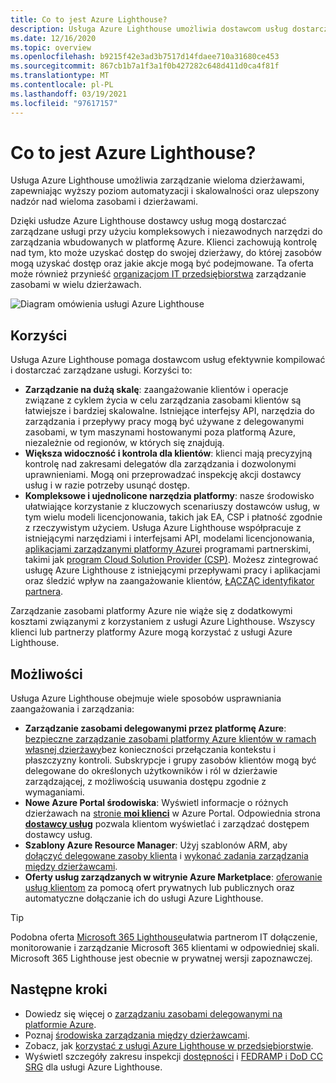 ```yaml
---
title: Co to jest Azure Lighthouse?
description: Usługa Azure Lighthouse umożliwia dostawcom usług dostarczanie usług zarządzanych klientom o większej wydajności i skalowalności.
ms.date: 12/16/2020
ms.topic: overview
ms.openlocfilehash: b9215f42e3ad3b7517d14fdaee710a31680ce453
ms.sourcegitcommit: 867cb1b7a1f3a1f0b427282c648d411d0ca4f81f
ms.translationtype: MT
ms.contentlocale: pl-PL
ms.lasthandoff: 03/19/2021
ms.locfileid: "97617157"
---
```

# <a name="what-is-azure-lighthouse"></a>Co to jest Azure Lighthouse?

Usługa Azure Lighthouse umożliwia zarządzanie wieloma dzierżawami, zapewniając wyższy poziom automatyzacji i skalowalności oraz ulepszony nadzór nad wieloma zasobami i dzierżawami.

Dzięki usłudze Azure Lighthouse dostawcy usług mogą dostarczać zarządzane usługi przy użyciu kompleksowych i niezawodnych narzędzi do zarządzania wbudowanych w platformę Azure. Klienci zachowują kontrolę nad tym, kto może uzyskać dostęp do swojej dzierżawy, do której zasobów mogą uzyskać dostęp oraz jakie akcje mogą być podejmowane. Ta oferta może również przynieść [organizacjom IT przedsiębiorstwa](concepts/enterprise.md) zarządzanie zasobami w wielu dzierżawach.

![Diagram omówienia usługi Azure Lighthouse](media/azure-lighthouse-overview.jpg)

## <a name="benefits"></a>Korzyści

Usługa Azure Lighthouse pomaga dostawcom usług efektywnie kompilować i dostarczać zarządzane usługi. Korzyści to:

- **Zarządzanie na dużą skalę**: zaangażowanie klientów i operacje związane z cyklem życia w celu zarządzania zasobami klientów są łatwiejsze i bardziej skalowalne. Istniejące interfejsy API, narzędzia do zarządzania i przepływy pracy mogą być używane z delegowanymi zasobami, w tym maszynami hostowanymi poza platformą Azure, niezależnie od regionów, w których się znajdują.
- **Większa widoczność i kontrola dla klientów**: klienci mają precyzyjną kontrolę nad zakresami delegatów dla zarządzania i dozwolonymi uprawnieniami. Mogą oni przeprowadzać inspekcję akcji dostawcy usług i w razie potrzeby usunąć dostęp.
- **Kompleksowe i ujednolicone narzędzia platformy**: nasze środowisko ułatwiające korzystanie z kluczowych scenariuszy dostawców usług, w tym wielu modeli licencjonowania, takich jak EA, CSP i płatność zgodnie z rzeczywistym użyciem. Usługa Azure Lighthouse współpracuje z istniejącymi narzędziami i interfejsami API, modelami licencjonowania, [aplikacjami zarządzanymi platformy Azure](concepts/managed-applications.md)i programami partnerskimi, takimi jak [program Cloud Solution Provider (CSP)](/partner-center/csp-overview). Możesz zintegrować usługę Azure Lighthouse z istniejącymi przepływami pracy i aplikacjami oraz śledzić wpływ na zaangażowanie klientów, [ŁĄCZĄC identyfikator partnera](./how-to/partner-earned-credit.md).

Zarządzanie zasobami platformy Azure nie wiąże się z dodatkowymi kosztami związanymi z korzystaniem z usługi Azure Lighthouse. Wszyscy klienci lub partnerzy platformy Azure mogą korzystać z usługi Azure Lighthouse.

## <a name="capabilities"></a>Możliwości

Usługa Azure Lighthouse obejmuje wiele sposobów usprawniania zaangażowania i zarządzania:

- **Zarządzanie zasobami delegowanymi przez platformę Azure**: [bezpieczne zarządzanie zasobami platformy Azure klientów w ramach własnej dzierżawy](concepts/azure-delegated-resource-management.md)bez konieczności przełączania kontekstu i płaszczyzny kontroli. Subskrypcje i grupy zasobów klientów mogą być delegowane do określonych użytkowników i ról w dzierżawie zarządzającej, z możliwością usuwania dostępu zgodnie z wymaganiami.
- **Nowe Azure Portal środowiska**: Wyświetl informacje o różnych dzierżawach na [stronie **moi klienci**](how-to/view-manage-customers.md) w Azure Portal. Odpowiednia strona [ **dostawcy usług**](how-to/view-manage-service-providers.md) pozwala klientom wyświetlać i zarządzać dostępem dostawcy usług.
- **Szablony Azure Resource Manager**: Użyj szablonów ARM, aby [dołączyć delegowane zasoby klienta](how-to/onboard-customer.md) i [wykonać zadania zarządzania między dzierżawcami](samples/index.md).
- **Oferty usług zarządzanych w witrynie Azure Marketplace**: [oferowanie usług klientom](concepts/managed-services-offers.md) za pomocą ofert prywatnych lub publicznych oraz automatyczne dołączanie ich do usługi Azure Lighthouse.

> [!TIP]
> Podobna oferta [Microsoft 365 Lighthouse](https://techcommunity.microsoft.com/t5/small-and-medium-business-blog/announcing-microsoft-365-lighthouse-for-managed-service/ba-p/1698181)ułatwia partnerom IT dołączenie, monitorowanie i zarządzanie Microsoft 365 klientami w odpowiedniej skali. Microsoft 365 Lighthouse jest obecnie w prywatnej wersji zapoznawczej.

## <a name="next-steps"></a>Następne kroki

- Dowiedz się więcej o [zarządzaniu zasobami delegowanymi na platformie Azure](concepts/azure-delegated-resource-management.md).
- Poznaj [środowiska zarządzania między dzierżawcami](concepts/cross-tenant-management-experience.md).
- Zobacz, jak [korzystać z usługi Azure Lighthouse w przedsiębiorstwie](concepts/enterprise.md).
- Wyświetl szczegóły zakresu inspekcji [dostępności](https://azure.microsoft.com/global-infrastructure/services/?products=azure-lighthouse&regions=all) i [FEDRAMP i DoD CC SRG](../azure-government/compliance/azure-services-in-fedramp-auditscope.md) dla usługi Azure Lighthouse.
